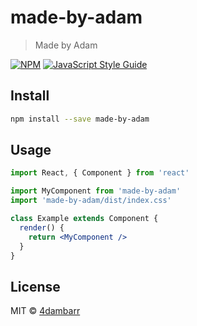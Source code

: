 # made-by-adam

> Made by Adam

[![NPM](https://img.shields.io/npm/v/made-by-adam.svg)](https://www.npmjs.com/package/made-by-adam) [![JavaScript Style Guide](https://img.shields.io/badge/code_style-standard-brightgreen.svg)](https://standardjs.com)

## Install

```bash
npm install --save made-by-adam
```

## Usage

```jsx
import React, { Component } from 'react'

import MyComponent from 'made-by-adam'
import 'made-by-adam/dist/index.css'

class Example extends Component {
  render() {
    return <MyComponent />
  }
}
```

## License

MIT © [4dambarr](https://github.com/4dambarr)
